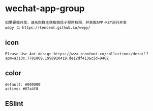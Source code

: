 # wechat-app-group
    如果要做开发，请先向群主获取微信小程序权限，并获取APP-KEY进行开发
    wepy 见 https://tencent.github.io/wepy/
## icon
    Please Use Ant-design https://www.iconfont.cn/collections/detail?spm=a313x.7781069.1998910419.de12df413&cid=9402
    
## color
    default: #000000
    active: #07a4f8

## ESlint
